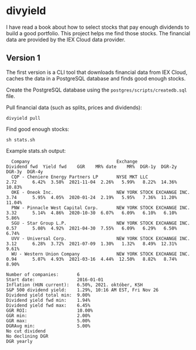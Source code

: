 # divyield

I have read a book about how to select stocks that pay enough dividends to build a good portfolio. This project helps me find those stocks. The financial data are provided by the IEX Cloud data provider.

## Version 1

The first version is a CLI tool that downloads financial data from IEX Cloud, caches the data in a PostgreSQL database and finds good enough stocks.

Create the PostgreSQL database using the `postgres/scripts/createdb.sql` file.

Pull financial data (such as splits, prices and dividends):

```
divyield pull
```

Find good enough stocks:
```
sh stats.sh
```

Example stats.sh output:
```
  Company                                 Exchange                           Dividend fwd  Yield fwd    GGR    MR% date    MR%  DGR-1y  DGR-2y  DGR-3y  DGR-4y
  CQP - Cheniere Energy Partners LP       NYSE MKT LLC                               2.72      6.42%  3.58%  2021-11-04  2.26%   5.99%   8.22%  14.36%  10.83%
  OKE - Oneok Inc.                        NEW YORK STOCK EXCHANGE INC.               3.74      5.95%  4.05%  2020-01-24  2.19%   5.95%   7.36%  11.20%  11.04%
  PNW - Pinnacle West Capital Corp.       NEW YORK STOCK EXCHANGE INC.               3.32      5.14%  4.86%  2020-10-30  6.07%   6.09%   6.10%   6.10%   5.86%
  SGU - Star Group L.P.                   NEW YORK STOCK EXCHANGE INC.               0.57      5.08%  4.92%  2021-04-30  7.55%   6.09%   6.29%   6.50%   6.74%
  UVV - Universal Corp.                   NEW YORK STOCK EXCHANGE INC.               3.12      6.28%  3.72%  2021-07-09  1.30%   1.32%   8.49%  12.31%   9.61%
  WU - Western Union Company              NEW YORK STOCK EXCHANGE INC.               0.94      5.07%  4.93%  2021-03-16  4.44%  12.50%   8.82%   8.74%   8.90%

Number of companies:       6
Start date:                2016-01-01
Inflation (HUN current):   6.50%, 2021. október, KSH
S&P 500 dividend yield:    1.29%, 10:16 AM EST, Fri Nov 26
Dividend yield total min:  9.00%
Dividend yield fwd min:    1.94%
Dividend yield fwd max:    6.45%
GGR ROI:                   10.00%
GGR min:                   2.00%
GGR max:                   5.00%
DGRAvg min:                5.00%
No cut dividend
No declining DGR
DGR yearly
```




